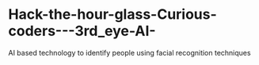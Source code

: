 # Hack-the-hour-glass-Curious-coders---3rd_eye-AI-
AI based technology to identify people using facial recognition techniques
